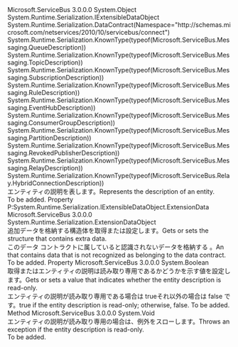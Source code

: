 <Type Name="EntityDescription" FullName="Microsoft.ServiceBus.Messaging.EntityDescription">
  <TypeSignature Language="C#" Value="public abstract class EntityDescription : System.Runtime.Serialization.IExtensibleDataObject" />
  <TypeSignature Language="ILAsm" Value=".class public auto ansi abstract beforefieldinit EntityDescription extends System.Object implements class System.Runtime.Serialization.IExtensibleDataObject" />
  <TypeSignature Language="DocId" Value="T:Microsoft.ServiceBus.Messaging.EntityDescription" />
  <TypeSignature Language="VB.NET" Value="Public MustInherit Class EntityDescription&#xA;Implements IExtensibleDataObject" />
  <TypeSignature Language="F#" Value="type EntityDescription = class&#xA;    interface IExtensibleDataObject" />
  <AssemblyInfo>
    <AssemblyName>Microsoft.ServiceBus</AssemblyName>
    <AssemblyVersion>3.0.0.0</AssemblyVersion>
  </AssemblyInfo>
  <Base>
    <BaseTypeName>System.Object</BaseTypeName>
  </Base>
  <Interfaces>
    <Interface>
      <InterfaceName>System.Runtime.Serialization.IExtensibleDataObject</InterfaceName>
    </Interface>
  </Interfaces>
  <Attributes>
    <Attribute>
      <AttributeName>System.Runtime.Serialization.DataContract(Namespace="http://schemas.microsoft.com/netservices/2010/10/servicebus/connect")</AttributeName>
    </Attribute>
    <Attribute>
      <AttributeName>System.Runtime.Serialization.KnownType(typeof(Microsoft.ServiceBus.Messaging.QueueDescription))</AttributeName>
    </Attribute>
    <Attribute>
      <AttributeName>System.Runtime.Serialization.KnownType(typeof(Microsoft.ServiceBus.Messaging.TopicDescription))</AttributeName>
    </Attribute>
    <Attribute>
      <AttributeName>System.Runtime.Serialization.KnownType(typeof(Microsoft.ServiceBus.Messaging.SubscriptionDescription))</AttributeName>
    </Attribute>
    <Attribute>
      <AttributeName>System.Runtime.Serialization.KnownType(typeof(Microsoft.ServiceBus.Messaging.RuleDescription))</AttributeName>
    </Attribute>
    <Attribute>
      <AttributeName>System.Runtime.Serialization.KnownType(typeof(Microsoft.ServiceBus.Messaging.EventHubDescription))</AttributeName>
    </Attribute>
    <Attribute>
      <AttributeName>System.Runtime.Serialization.KnownType(typeof(Microsoft.ServiceBus.Messaging.ConsumerGroupDescription))</AttributeName>
    </Attribute>
    <Attribute>
      <AttributeName>System.Runtime.Serialization.KnownType(typeof(Microsoft.ServiceBus.Messaging.PartitionDescription))</AttributeName>
    </Attribute>
    <Attribute>
      <AttributeName>System.Runtime.Serialization.KnownType(typeof(Microsoft.ServiceBus.Messaging.RevokedPublisherDescription))</AttributeName>
    </Attribute>
    <Attribute>
      <AttributeName>System.Runtime.Serialization.KnownType(typeof(Microsoft.ServiceBus.Messaging.RelayDescription))</AttributeName>
    </Attribute>
    <Attribute>
      <AttributeName>System.Runtime.Serialization.KnownType(typeof(Microsoft.ServiceBus.Relay.HybridConnectionDescription))</AttributeName>
    </Attribute>
  </Attributes>
  <Docs>
    <summary><span data-ttu-id="889ec-101">エンティティの説明を表します。</span><span class="sxs-lookup"><span data-stu-id="889ec-101">Represents the description of an entity.</span></span></summary>
    <remarks>To be added.</remarks>
  </Docs>
  <Members>
    <Member MemberName="ExtensionData">
      <MemberSignature Language="C#" Value="public System.Runtime.Serialization.ExtensionDataObject ExtensionData { get; set; }" />
      <MemberSignature Language="ILAsm" Value=".property instance class System.Runtime.Serialization.ExtensionDataObject ExtensionData" />
      <MemberSignature Language="DocId" Value="P:Microsoft.ServiceBus.Messaging.EntityDescription.ExtensionData" />
      <MemberSignature Language="VB.NET" Value="Public Property ExtensionData As ExtensionDataObject" />
      <MemberSignature Language="F#" Value="member this.ExtensionData : System.Runtime.Serialization.ExtensionDataObject with get, set" Usage="Microsoft.ServiceBus.Messaging.EntityDescription.ExtensionData" />
      <MemberType>Property</MemberType>
      <Implements>
        <InterfaceMember>P:System.Runtime.Serialization.IExtensibleDataObject.ExtensionData</InterfaceMember>
      </Implements>
      <AssemblyInfo>
        <AssemblyName>Microsoft.ServiceBus</AssemblyName>
        <AssemblyVersion>3.0.0.0</AssemblyVersion>
      </AssemblyInfo>
      <ReturnValue>
        <ReturnType>System.Runtime.Serialization.ExtensionDataObject</ReturnType>
      </ReturnValue>
      <Docs>
        <summary><span data-ttu-id="889ec-102">追加データを格納する構造体を取得または設定します。</span><span class="sxs-lookup"><span data-stu-id="889ec-102">Gets or sets the structure that contains extra data.</span></span></summary>
        <value><span data-ttu-id="889ec-103">このデータ コントラクトに属していると認識されないデータを格納する <see cref="T:System.Runtime.Serialization.ExtensionDataObject" />。</span><span class="sxs-lookup"><span data-stu-id="889ec-103">An <see cref="T:System.Runtime.Serialization.ExtensionDataObject" /> that contains data that is not recognized as belonging to the data contract.</span></span></value>
        <remarks>To be added.</remarks>
      </Docs>
    </Member>
    <Member MemberName="IsReadOnly">
      <MemberSignature Language="C#" Value="public bool IsReadOnly { get; }" />
      <MemberSignature Language="ILAsm" Value=".property instance bool IsReadOnly" />
      <MemberSignature Language="DocId" Value="P:Microsoft.ServiceBus.Messaging.EntityDescription.IsReadOnly" />
      <MemberSignature Language="VB.NET" Value="Public ReadOnly Property IsReadOnly As Boolean" />
      <MemberSignature Language="F#" Value="member this.IsReadOnly : bool" Usage="Microsoft.ServiceBus.Messaging.EntityDescription.IsReadOnly" />
      <MemberType>Property</MemberType>
      <AssemblyInfo>
        <AssemblyName>Microsoft.ServiceBus</AssemblyName>
        <AssemblyVersion>3.0.0.0</AssemblyVersion>
      </AssemblyInfo>
      <ReturnValue>
        <ReturnType>System.Boolean</ReturnType>
      </ReturnValue>
      <Docs>
        <summary><span data-ttu-id="889ec-104">取得またはエンティティの説明は読み取り専用であるかどうかを示す値を設定します。</span><span class="sxs-lookup"><span data-stu-id="889ec-104">Gets or sets a value that indicates whether the entity description is read-only.</span></span></summary>
        <value><span data-ttu-id="889ec-105">エンティティの説明が読み取り専用である場合は trueそれ以外の場合は false です。</span><span class="sxs-lookup"><span data-stu-id="889ec-105">true if the entity description is read-only; otherwise, false.</span></span></value>
        <remarks>To be added.</remarks>
      </Docs>
    </Member>
    <Member MemberName="ThrowIfReadOnly">
      <MemberSignature Language="C#" Value="protected void ThrowIfReadOnly ();" />
      <MemberSignature Language="ILAsm" Value=".method familyhidebysig instance void ThrowIfReadOnly() cil managed" />
      <MemberSignature Language="DocId" Value="M:Microsoft.ServiceBus.Messaging.EntityDescription.ThrowIfReadOnly" />
      <MemberSignature Language="VB.NET" Value="Protected Sub ThrowIfReadOnly ()" />
      <MemberSignature Language="F#" Value="member this.ThrowIfReadOnly : unit -&gt; unit" Usage="entityDescription.ThrowIfReadOnly " />
      <MemberType>Method</MemberType>
      <AssemblyInfo>
        <AssemblyName>Microsoft.ServiceBus</AssemblyName>
        <AssemblyVersion>3.0.0.0</AssemblyVersion>
      </AssemblyInfo>
      <ReturnValue>
        <ReturnType>System.Void</ReturnType>
      </ReturnValue>
      <Parameters />
      <Docs>
        <summary><span data-ttu-id="889ec-106">エンティティの説明が読み取り専用の場合は、例外をスローします。</span><span class="sxs-lookup"><span data-stu-id="889ec-106">Throws an exception if the entity description is read-only.</span></span></summary>
        <remarks>To be added.</remarks>
      </Docs>
    </Member>
  </Members>
</Type>
